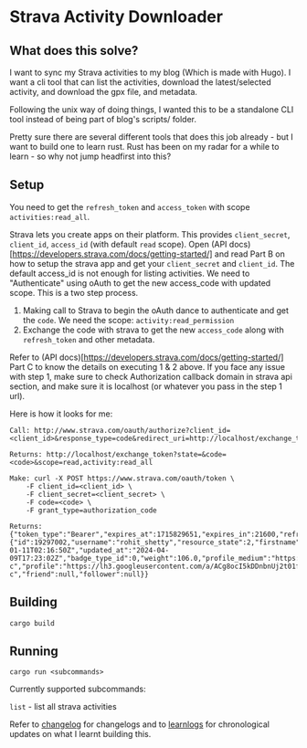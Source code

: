 # Strava Activity Downloader

## What does this solve?

I want to sync my Strava activities to my blog (Which is made with Hugo). I want a cli tool that can list the activities, download the latest/selected activity, and download the gpx file, and metadata.

Following the unix way of doing things, I wanted this to be a standalone CLI tool instead of being part of blog's scripts/ folder.

Pretty sure there are several different tools that does this job already - but I want to build one to learn rust. Rust has been on my radar for a while to learn - so why not jump headfirst into this?

## Setup

You need to get the `refresh_token` and `access_token` with scope `activities:read_all`.

Strava lets you create apps on their platform. This provides `client_secret`, `client_id`, `access_id` (with default `read` scope). Open (API docs)[https://developers.strava.com/docs/getting-started/] and read Part B on how to setup the strava app and get your `client_secret` and `client_id`. The default access_id is not enough for listing activities. We need to "Authenticate" using oAuth to get the new access_code with updated scope.
This is a two step process.

1. Making call to Strava to begin the oAuth dance to authenticate and get the `code`. We need the scope: `activity:read_permission`
2. Exchange the code with strava to get the new `access_code` along with `refresh_token` and other metadata.

Refer to (API docs)[https://developers.strava.com/docs/getting-started/] Part C to know the details on executing 1 & 2 above.
If you face any issue with step 1, make sure to check Authorization callback domain in strava api section, and make sure it is localhost (or whatever you pass in the step 1 url).

Here is how it looks for me:

```
Call: http://www.strava.com/oauth/authorize?client_id=<client_id>&response_type=code&redirect_uri=http://localhost/exchange_token&approval_prompt=force&scope=activity:read_permission

Returns: http://localhost/exchange_token?state=&code=<code>&scope=read,activity:read_all

Make: curl -X POST https://www.strava.com/oauth/token \
	-F client_id=<client_id> \
	-F client_secret=<client_secret> \
	-F code=<code> \
	-F grant_type=authorization_code

Returns: {"token_type":"Bearer","expires_at":1715829651,"expires_in":21600,"refresh_token":"xxxxxxxx","access_token":"xxxxxxxx","athlete":{"id":19297002,"username":"rohit_shetty","resource_state":2,"firstname":"Rohit","lastname":"Shetty","bio":"","city":"Bangalore","state":"KARNATAKA","country":null,"sex":"M","premium":false,"summit":false,"created_at":"2017-01-11T02:16:50Z","updated_at":"2024-04-09T17:23:02Z","badge_type_id":0,"weight":106.0,"profile_medium":"https://lh3.googleusercontent.com/a/ACg8ocI5kDDnbnUj2t01f_Id1PHwJdMAHoz6xa8wFQiABWE6VlCVcPFO=s96-c","profile":"https://lh3.googleusercontent.com/a/ACg8ocI5kDDnbnUj2t01f_Id1PHwJdMAHoz6xa8wFQiABWE6VlCVcPFO=s96-c","friend":null,"follower":null}}
```

## Building

`cargo build`

## Running

`cargo run <subcommands>`

Currently supported subcommands:

`list` - list all strava activities

Refer to [changelog](./CHANGELOG.md) for changelogs and to [learnlogs](./LEARNLOG.md) for chronological updates on what I learnt building this.
